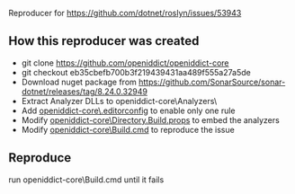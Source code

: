 Reproducer for https://github.com/dotnet/roslyn/issues/53943

## How this reproducer was created

* git clone https://github.com/openiddict/openiddict-core
* git checkout eb35cbefb700b3f219439431aa489f555a27a5de 
* Download nuget package from https://github.com/SonarSource/sonar-dotnet/releases/tag/8.24.0.32949
* Extract Analyzer DLLs to openiddict-core\Analyzers\
* Add [openiddict-core\\.editorconfig](/openiddict-core/.editorconfig) to enable only one rule
* Modify [openiddict-core\Directory.Build.props](/openiddict-core/Directory.Build.props) to embed the analyzers
* Modify [openiddict-core\Build.cmd](/openiddict-core/Build.cmd) to reproduce the issue

## Reproduce

run openiddict-core\Build.cmd until it fails
